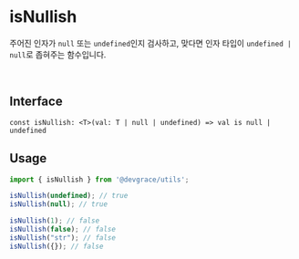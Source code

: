 # isNullish

주어진 인자가 `null` 또는 `undefined`인지 검사하고, 맞다면 인자 타입이 `undefined | null`로 좁혀주는 함수입니다.

<br />

## Interface
```tsx title="typescript"
const isNullish: <T>(val: T | null | undefined) => val is null | undefined
```

## Usage
```ts
import { isNullish } from '@devgrace/utils';

isNullish(undefined); // true
isNullish(null); // true

isNullish(1); // false
isNullish(false); // false
isNullish("str"); // false
isNullish({}); // false
```
